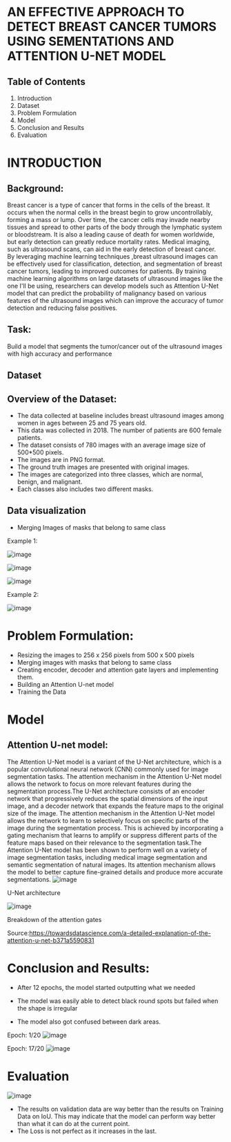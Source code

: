# AN EFFECTIVE APPROACH TO DETECT BREAST CANCER TUMORS USING SEMENTATIONS AND ATTENTION U-NET MODEL 
## Table of Contents
 1. Introduction
 2. Dataset
 3. Problem Formulation
 4. Model
 5. Conclusion and Results
 6. Evaluation
 
 # INTRODUCTION

## Background:
  Breast cancer is a type of cancer that forms in the cells of the breast. It occurs when the normal cells in the breast begin to grow uncontrollably, forming a mass or lump. Over time, the cancer cells may invade nearby tissues and spread to other parts of the body through the lymphatic system or bloodstream. It is also a leading cause of death for women worldwide, but early detection can greatly reduce mortality rates. Medical imaging, such as ultrasound scans, can aid in the early detection of breast cancer. By leveraging machine learning techniques ,breast ultrasound images can be effectively used for classification, detection, and segmentation of breast cancer tumors, leading to improved outcomes for patients. By training machine learning algorithms on large datasets of ultrasound images like the one I'll be using, researchers can develop models such as  Attention U-Net model that can predict the probability of malignancy based on various features of the ultrasound images which can improve the accuracy of tumor detection and reducing false positives.
 
 ## Task:
Build a model that segments the tumor/cancer out of the ultrasound images with high accuracy and performance


## Dataset

## Overview of the Dataset:

* The data collected at baseline includes breast ultrasound images among women in ages between 25 and 75 years old. 
* This data was collected in 2018. The number of patients are 600 female patients.
* The dataset consists of 780 images with an average image size of 500*500 pixels.
* The images are in PNG format. 
* The ground truth images are presented with original images.
* The images are categorized into three classes, which are normal, benign, and malignant.
* Each classes also includes two different masks.



## Data visualization
* Merging Images of masks that belong to same class

Example 1:

![image](https://user-images.githubusercontent.com/89595947/236058931-68e1ddcf-7664-48d8-8c0a-38478fd96bbe.png)

![image](https://user-images.githubusercontent.com/89595947/236058950-e2be0b5b-01d2-4ad5-8c66-cfc8bb4cd148.png)

![image](https://user-images.githubusercontent.com/89595947/236058867-ef30ca4c-ced4-4bad-8bb2-437bfefa3e8e.png)

Example 2:

![image](https://user-images.githubusercontent.com/89595947/236059972-4e59f8bc-5e71-4a1e-bc93-eac302b68d19.png)


# Problem Formulation:
 * Resizing the images to 256 x 256 pixels from 500 x 500 pixels
 * Merging images with masks that belong to same class
 * Creating encoder, decoder and attention gate layers and implementing them.
 * Building an Attention U-net model
 * Training the Data

# Model

## Attention U-net model:

The Attention U-Net model is a variant of the U-Net architecture, which is a popular convolutional neural network (CNN) commonly used for image segmentation tasks. The attention mechanism in the Attention U-Net model allows the network to focus on more relevant features during the segmentation process.The U-Net architecture consists of an encoder network that progressively reduces the spatial dimensions of the input image, and a decoder network that expands the feature maps to the original size of the image. The attention mechanism in the Attention U-Net model allows the network to learn to selectively focus on specific parts of the image during the segmentation process. This is achieved by incorporating a gating mechanism that learns to amplify or suppress different parts of the feature maps based on their relevance to the segmentation task.The Attention U-Net model has been shown to perform well on a variety of image segmentation tasks, including medical image segmentation and semantic segmentation of natural images. Its attention mechanism allows the model to better capture fine-grained details and produce more accurate segmentations.
![image](https://user-images.githubusercontent.com/89595947/236074770-b5d916d8-1ff8-46a8-b14e-03cdd08a38a3.png)

U-Net architecture

![image](https://user-images.githubusercontent.com/89595947/236074833-a7b0b6bd-a8a8-40b8-8522-9a405c86b6c1.png)

Breakdown of the attention gates

Source:https://towardsdatascience.com/a-detailed-explanation-of-the-attention-u-net-b371a5590831

# Conclusion and Results:
  * After 12 epochs, the model started outputting what we needed
  
  * The model was easily able to detect black round spots but failed when the shape is         irregular

  * The model also got confused between dark areas. 

Epoch: 1/20
![image](https://user-images.githubusercontent.com/89595947/236066874-229b4391-80ad-405d-afad-7ab9313d9d50.png)

Epoch: 17/20
![image](https://user-images.githubusercontent.com/89595947/236066989-d472de84-25f6-48bf-8004-8aa1f89802a2.png)


# Evaluation
![image](https://user-images.githubusercontent.com/89595947/236067111-4df84ae0-6ca6-4342-adce-6b47ab3fa76b.png)

* The results on validation data are way better than the results on Training Data on IoU. This may indicate that the model can perform way better than what it can do at the current point.
* The Loss is not perfect as it increases in the last. 


